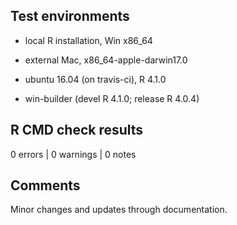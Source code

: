 ## Test environments
* local R installation, Win x86_64

* external Mac, x86_64-apple-darwin17.0 

* ubuntu 16.04 (on travis-ci), R 4.1.0

* win-builder (devel R 4.1.0; release R 4.0.4)

## R CMD check results

0 errors | 0 warnings | 0 notes

## Comments
Minor changes and updates through documentation. 




